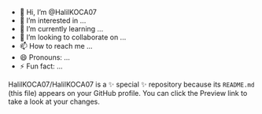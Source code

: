 - 👋 Hi, I’m @HalilKOCA07
- 👀 I’m interested in ...
- 🌱 I’m currently learning ...
- 💞️ I’m looking to collaborate on ...
- 📫 How to reach me ...
- 😄 Pronouns: ...
- ⚡ Fun fact: ...

HalilKOCA07/HalilKOCA07 is a ✨ special ✨ repository because its `README.md` (this file) appears on your GitHub profile.
You can click the Preview link to take a look at your changes.
